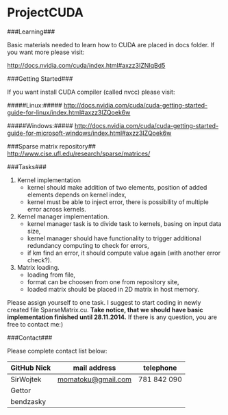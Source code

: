 ProjectCUDA
===========

###Learning###

Basic materials needed to learn how to CUDA are placed in docs folder. If you want more please visit:

http://docs.nvidia.com/cuda/index.html#axzz3IZNIqBd5

###Getting Started###

If you want install CUDA compiler (called nvcc) please visit:

#####Linux:#####
http://docs.nvidia.com/cuda/cuda-getting-started-guide-for-linux/index.html#axzz3IZQoek6w

#####Windows:#####
http://docs.nvidia.com/cuda/cuda-getting-started-guide-for-microsoft-windows/index.html#axzz3IZQoek6w

###Sparse matrix repository##
http://www.cise.ufl.edu/research/sparse/matrices/

###Tasks###

1. Kernel implementation
    - kernel should make addition of two elements, position of added elements depends on kernel index,
    - kernel must be able to inject error, there is possibility of multiple error across kernels.
2. Kernel manager implementation.
    - kernel manager task is to divide task to kernels, basing on input data size,
    - kernel manager should have functionality to trigger additional redundancy computing to check for errors,
    - if km find an error, it should compute value again (with another error check?).
3. Matrix loading.
    - loading from file,
    - format can be choosen from one from repository site,
    - loaded matrix should be placed in 2D matrix in host memory.

Please assign yourself to one task. I suggest to start coding in newly created file SparseMatrix.cu.
**Take notice, that we should have basic implementation finished until 28.11.2014.**
If there is any question, you are free to contact me:)

###Contact###

Please complete contact list below:

GitHub Nick        |        mail address     |    telephone
-------------------|-------------------------|----------------------
SirWojtek          |     momatoku@gmail.com  |   781 842 090
Gettor             |                         |
bendzasky          |                         |
